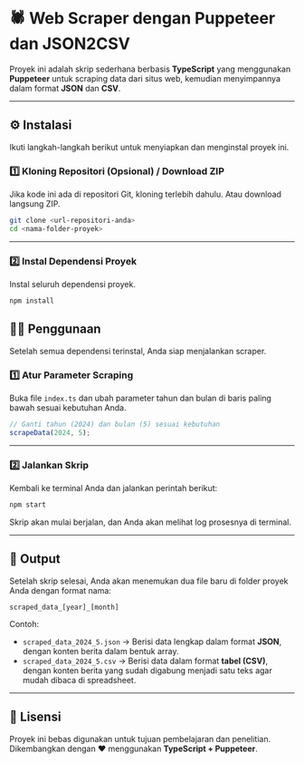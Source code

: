 # 🕷️ Web Scraper dengan Puppeteer dan JSON2CSV

Proyek ini adalah skrip sederhana berbasis **TypeScript** yang menggunakan **Puppeteer** untuk scraping data dari situs web, kemudian menyimpannya dalam format **JSON** dan **CSV**.  

---

## ⚙️ Instalasi

Ikuti langkah-langkah berikut untuk menyiapkan dan menginstal proyek ini.

### 1️⃣ Kloning Repositori (Opsional) / Download ZIP

Jika kode ini ada di repositori Git, kloning terlebih dahulu. Atau download langsung ZIP.

```bash
git clone <url-repositori-anda>
cd <nama-folder-proyek>
```

---

### 2️⃣ Instal Dependensi Proyek

Instal seluruh dependensi proyek.

```bash
npm install
```

## 🏃‍♂️ Penggunaan

Setelah semua dependensi terinstal, Anda siap menjalankan scraper.

### 1️⃣ Atur Parameter Scraping

Buka file `index.ts` dan ubah parameter tahun dan bulan di baris paling bawah sesuai kebutuhan Anda.

```typescript
// Ganti tahun (2024) dan bulan (5) sesuai kebutuhan
scrapeData(2024, 5); 
```

---

### 2️⃣ Jalankan Skrip

Kembali ke terminal Anda dan jalankan perintah berikut:

```bash
npm start
```

Skrip akan mulai berjalan, dan Anda akan melihat log prosesnya di terminal.

---

## 📄 Output

Setelah skrip selesai, Anda akan menemukan dua file baru di folder proyek Anda dengan format nama:

```
scraped_data_[year]_[month]
```

Contoh:

- `scraped_data_2024_5.json` → Berisi data lengkap dalam format **JSON**, dengan konten berita dalam bentuk array.  
- `scraped_data_2024_5.csv` → Berisi data dalam format **tabel (CSV)**, dengan konten berita yang sudah digabung menjadi satu teks agar mudah dibaca di spreadsheet.

---

## 📘 Lisensi

Proyek ini bebas digunakan untuk tujuan pembelajaran dan penelitian.  
Dikembangkan dengan ❤️ menggunakan **TypeScript + Puppeteer**.
